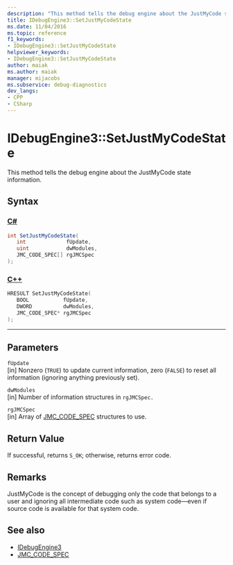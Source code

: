```yaml
---
description: "This method tells the debug engine about the JustMyCode state information."
title: IDebugEngine3::SetJustMyCodeState
ms.date: 11/04/2016
ms.topic: reference
f1_keywords:
- IDebugEngine3::SetJustMyCodeState
helpviewer_keywords:
- IDebugEngine3::SetJustMyCodeState
author: maiak
ms.author: maiak
manager: mijacobs
ms.subservice: debug-diagnostics
dev_langs:
- CPP
- CSharp
---
```

# IDebugEngine3::SetJustMyCodeState

This method tells the debug engine about the JustMyCode state information.

## Syntax

### [C#](#tab/csharp)
```csharp
int SetJustMyCodeState(
   int             fUpdate,
   uint            dwModules,
   JMC_CODE_SPEC[] rgJMCSpec
);
```
### [C++](#tab/cpp)
```cpp
HRESULT SetJustMyCodeState(
   BOOL           fUpdate,
   DWORD          dwModules,
   JMC_CODE_SPEC* rgJMCSpec
);
```
---

## Parameters
`fUpdate`\
[in] Nonzero (`TRUE`) to update current information, zero (`FALSE`) to reset all information (ignoring anything previously set).

`dwModules`\
[in] Number of information structures in `rgJMCSpec.`

`rgJMCSpec`\
[in] Array of [JMC_CODE_SPEC](../../../extensibility/debugger/reference/jmc-code-spec.md) structures to use.

## Return Value
 If successful, returns `S_OK`; otherwise, returns error code.

## Remarks
 JustMyCode is the concept of debugging only the code that belongs to a user and ignoring all intermediate code such as system code—even if source code is available for that system code.

## See also
- [IDebugEngine3](../../../extensibility/debugger/reference/idebugengine3.md)
- [JMC_CODE_SPEC](../../../extensibility/debugger/reference/jmc-code-spec.md)
